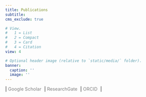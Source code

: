 ```yaml
---
title: Publications
subtitle:
cms_exclude: true

# View.
#   1 = List
#   2 = Compact
#   3 = Card
#   4 = Citation
view: 4

# Optional header image (relative to `static/media/` folder).
banner:
  caption: ''
  image: ''
---
```


<style>
  .icon-container {
    font-size: 1.05em;
  }
  .icon-container a {
    color: #808080;
    text-decoration: none;
    margin-right: 5px;
  }
  .icon-container .ai-google-scholar {
    color: #4081EC;
  }
  .icon-container .ai-researchgate {
    color: #039E99;
  }
  .icon-container .ai-orcid {
    color: #A1C837;
  }
</style>

<div class="icon-container">
  | <a href="https://scholar.google.com/citations?user=U4t214wAAAAJ&hl=en" target="_blank">
    <i class="ai ai-google-scholar"></i> Google Scholar
  </a> |
  <a href="https://www.researchgate.net/profile/Jiadong-Dan" target="_blank">
    <i class="ai ai-researchgate"></i> ResearchGate
  </a> |
  <a href="https://orcid.org/0000-0002-0225-5563" target="_blank">
    <i class="ai ai-orcid"></i> ORCID
  </a> |
</div>
<br />
